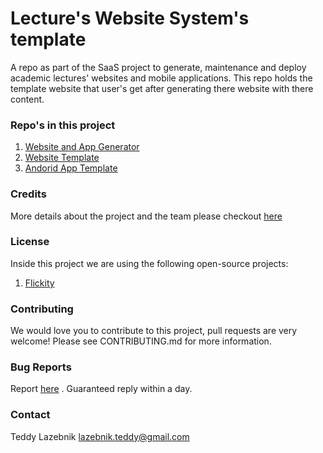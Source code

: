 # Lecture's Website System's template 
A repo as part of the SaaS project to generate, maintenance and deploy academic lectures' websites and mobile applications.
This repo holds the template website that user's get after generating there website with there content. 

### Repo's in this project
1. [Website and App Generator](https://github.com/teddy4445/lecture_website_app_generator)
2. [Website Template](https://github.com/teddy4445/lecture_website_template)
3. [Andorid App Template](https://github.com/teddy4445/lecture_andorid_app_template)

### Credits 
More details about the project and the team please checkout [here](https://teddy4445.github.io/lecture_website_app_generator/src/client/public/index.html)

### License
Inside this project we are using the following open-source projects:
1. [Flickity](https://flickity.metafizzy.co)

### Contributing
We would love you to contribute to this project, pull requests are very welcome! Please see CONTRIBUTING.md for more information.

### Bug Reports
Report [here](https://github.com/teddy4445/lecture_website_template/issues) . Guaranteed reply within a day.

### Contact
Teddy Lazebnik [lazebnik.teddy@gmail.com](lazebnik.teddy@gmail.com)
